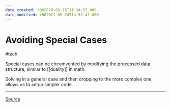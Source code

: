 ```yaml
---
date_created: +002020-09-15T11:24:57.000
date_modified: +002021-09-24T14:52:42.000
---
```


# Avoiding Special Cases

#tech

Special cases can be circumvented by modifying the processed data structure, similar to [[duality]] in math.

Solving in a general case and then dropping to the more complex one, allows us to setup simpler code.

---
[Source](https://www.conjur.org/blog/special-cases-are-a-code-smell/)
